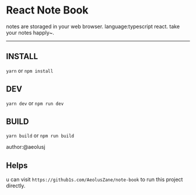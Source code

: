 # React Note Book

notes are storaged in your web browser.
language:typescript react.
take your notes happly~.

---

## INSTALL

`yarn` or `npm install`

## DEV

`yarn dev` or `npm run dev`

## BUILD

`yarn build` or `npm run build`

author:@aeolusj

## Helps

u can visit `https://github1s.com/AeolusZane/note-book` to run this project directly.
